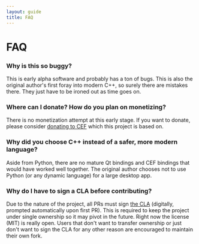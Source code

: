```yaml
---
layout: guide
title: FAQ
---
```


# FAQ

### Why is this so buggy?

This is early alpha software and probably has a ton of bugs. This is also the original author's first foray into modern
C++, so surely there are mistakes there. They just have to be ironed out as time goes on.

### Where can I donate? How do you plan on monetizing?

There is no monetization attempt at this early stage. If you want to donate, please consider
[donating to CEF](http://www.magpcss.org/ceforum/donate.php) which this project is based on.

### Why did you choose C++ instead of a safer, more modern language?

Aside from Python, there are no mature Qt bindings and CEF bindings that would have worked well together. The original
author chooses not to use Python (or any dynamic language) for a large desktop app.

### Why do I have to sign a CLA before contributing?

Due to the nature of the project, all PRs must sign
[the CLA](https://gist.github.com/cretz/b71be6e4a65be629516405a7d21c5dd9) (digitally, prompted automatically upon first
PR). This is required to keep the project under single ownership so it may pivot in the future. Right now the license
(MIT) is really open. Users that don't want to transfer ownership or just don't want to sign the CLA for any other
reason are encouraged to maintain their own fork.